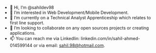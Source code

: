 - 👋 Hi, I’m @sahildev98
- 👀 I’m interested in Web Development/Mobile Development. 
- 🌱 I’m currently on a Technical Analyst Apprenticeship which relates to first line support. 
- 💞️ I’m looking to collaborate on any open sources projects or creating applications. 
- 📫 You can reach me via Linkedlin: linkedin.com/in/sahil-ahmed-014599144 or via email: sahil.98@hotmail.com.

<!---
sahildev98/sahildev98 is a ✨ special ✨ repository because its `README.md` (this file) appears on your GitHub profile.
You can click the Preview link to take a look at your changes.
--->
